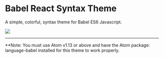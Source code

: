 # Babel React Syntax Theme

A simple, colorful, syntax theme for Babel ES6 Javascript.

![](https://res.cloudinary.com/randagio13/image/upload/v1463329268/Example_xazaws.png)

-------------------------------------------------------------------------------------------------------------

**Note: You must use Atom v1.13 or above and have the Atom package: language-babel installed for this theme to work properly.
